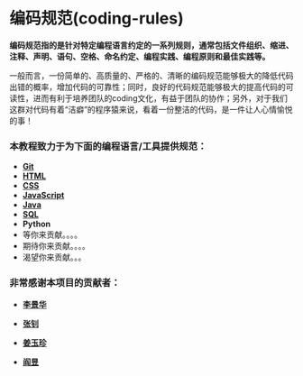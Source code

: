 # 编码规范(coding-rules)
**编码规范指的是针对特定编程语言约定的一系列规则，通常包括文件组织、缩进、注释、声明、语句、空格、命名约定、编程实践、编程原则和最佳实践等。**

一般而言，一份简单的、高质量的、严格的、清晰的编码规范能够极大的降低代码出错的概率，增加代码的可靠性；同时，良好的代码规范能够极大的提高代码的可读性，进而有利于培养团队的coding文化，有益于团队的协作；另外，对于我们这群对代码有着“洁癖”的程序猿来说，看着一份整洁的代码，是一件让人心情愉悦的事！

### 本教程致力于为下面的编程语言/工具提供规范：

* **[Git](https://github.com/skill-courses/coding-rules/tree/master/git)**
* **[HTML](https://github.com/skill-courses/coding-rules/tree/master/html)**
* **[CSS](https://github.com/skill-courses/coding-rules/tree/master/css)**
* **[JavaScript](https://github.com/skill-courses/coding-rules/tree/master/Javascript)**
* **[Java](https://github.com/skill-courses/coding-rules/tree/master/java)**
* **[SQL](https://github.com/skill-courses/coding-rules/tree/master/SQL)**
* **Python**
* 等你来贡献。。。。
* 期待你来贡献。。。。
* 渴望你来贡献。。。



### 非常感谢本项目的贡献者：

* **[李景华](https://github.com/EasonAndLily)**

* [**张钊**]( https://github.com/zhaozhangtw) 

* [**姜玉珍**](https://github.com/jiangyuzhen)

* [**阎昱**](https://github.com/yanyujason)

  

  

